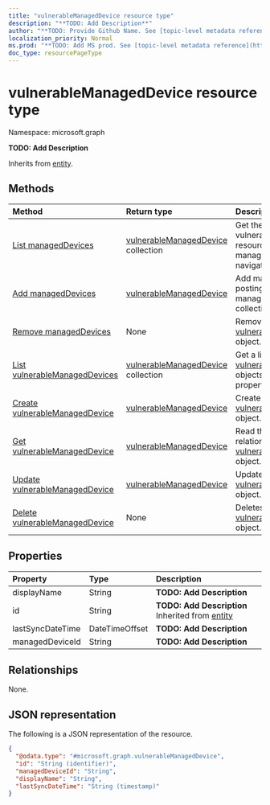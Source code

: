 ```yaml
---
title: "vulnerableManagedDevice resource type"
description: "**TODO: Add Description**"
author: "**TODO: Provide Github Name. See [topic-level metadata reference](https://msgo.azurewebsites.net/add/document/guidelines/metadata.html#topic-level-metadata)**"
localization_priority: Normal
ms.prod: "**TODO: Add MS prod. See [topic-level metadata reference](https://msgo.azurewebsites.net/add/document/guidelines/metadata.html#topic-level-metadata)**"
doc_type: resourcePageType
---
```


# vulnerableManagedDevice resource type

Namespace: microsoft.graph

**TODO: Add Description**


Inherits from [entity](../resources/entity.md).

## Methods
|Method|Return type|Description|
|:---|:---|:---|
|[List managedDevices](../api/securityconfigurationtask-list-manageddevices.md)|[vulnerableManagedDevice](../resources/intune-vulnerablemanageddevice.md) collection|Get the vulnerableManagedDevice resources from the managedDevices navigation property.|
|[Add managedDevices](../api/securityconfigurationtask-post-manageddevices.md)|[vulnerableManagedDevice](../resources/intune-vulnerablemanageddevice.md)|Add managedDevices by posting to the managedDevices collection.|
|[Remove managedDevices](../api/securityconfigurationtask-delete-manageddevices.md)|None|Remove a [vulnerableManagedDevice](../resources/intune-vulnerablemanageddevice.md) object.|
|[List vulnerableManagedDevices](../api/intune-vulnerablemanageddevice-list.md)|[vulnerableManagedDevice](../resources/intune-vulnerablemanageddevice.md) collection|Get a list of the [vulnerableManagedDevice](../resources/vulnerablemanageddevice.md) objects and their properties.|
|[Create vulnerableManagedDevice](../api/intune-vulnerablemanageddevice-create.md)|[vulnerableManagedDevice](../resources/intune-vulnerablemanageddevice.md)|Create a new [vulnerableManagedDevice](../resources/intune-vulnerablemanageddevice.md) object.|
|[Get vulnerableManagedDevice](../api/intune-vulnerablemanageddevice-get.md)|[vulnerableManagedDevice](../resources/intune-vulnerablemanageddevice.md)|Read the properties and relationships of a [vulnerableManagedDevice](../resources/intune-vulnerablemanageddevice.md) object.|
|[Update vulnerableManagedDevice](../api/intune-vulnerablemanageddevice-update.md)|[vulnerableManagedDevice](../resources/intune-vulnerablemanageddevice.md)|Update the properties of a [vulnerableManagedDevice](../resources/intune-vulnerablemanageddevice.md) object.|
|[Delete vulnerableManagedDevice](../api/intune-vulnerablemanageddevice-delete.md)|None|Deletes a [vulnerableManagedDevice](../resources/intune-vulnerablemanageddevice.md) object.|

## Properties
|Property|Type|Description|
|:---|:---|:---|
|displayName|String|**TODO: Add Description**|
|id|String|**TODO: Add Description** Inherited from [entity](../resources/entity.md)|
|lastSyncDateTime|DateTimeOffset|**TODO: Add Description**|
|managedDeviceId|String|**TODO: Add Description**|

## Relationships
None.

## JSON representation
The following is a JSON representation of the resource.
<!-- {
  "blockType": "resource",
  "keyProperty": "id",
  "@odata.type": "microsoft.graph.vulnerableManagedDevice",
  "baseType": "microsoft.graph.entity",
  "openType": false
}
-->
``` json
{
  "@odata.type": "#microsoft.graph.vulnerableManagedDevice",
  "id": "String (identifier)",
  "managedDeviceId": "String",
  "displayName": "String",
  "lastSyncDateTime": "String (timestamp)"
}
```

